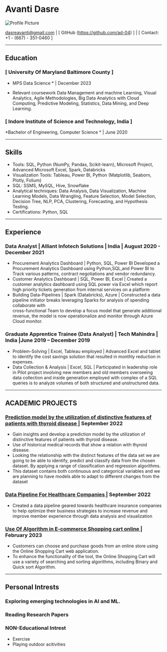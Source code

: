 
# Avanti Dasre
![ Profile Picture ]("C:\Users\Dell\Downloads\aviphoto.jpg")

[ dasreavanti@gmail.com](mailto:dasreavanti@gmail.com) | [ GitHub (https://github.com/ad-04) ] | [ Contact: +1 - (667) - 351-0460 ] 


---

## Education

### [ University Of Maryland Baltimore County ]
*  MPS Data Science * | December 2023
- Relevant coursework Data Management and machine Learning, Visual Analytics, Agile Methodologies, Big Data Analytics with  Cloud Computing, Predictive Modeling, Statistics, Data Mining, and Deep Learning.

### [ Indore Institute of Science and Technology, India ]
*Bachelor of Engineering, Computer Science * | June 2020


---
## Skills

- Tools: SQL, Python (NumPy, Pandas, Scikit-learn), Microsoft Project, 
  Advanced Microsoft Excel, Spark, Databricks
- Visualization Tools: Tableau, Power BI, Python (Matplotlib, Seaborn, 
  Plotly, Folium)
- SQL: SSMS, MySQL, Hive, Snowflake
- Analytical techniques: Data Analysis, Data Visualization, Machine  
  Learning Models, Data Wrangling, Feature Selection, Model Selection, Decision Tree, NLP, PCA, Clustering, Forecasting, and Hypothesis Testing.
- Certifications: Python, SQL


---

## Experience

### Data Analyst | Alliant Infotech Solutions | India | August 2020 - December 2021

- Procurement Analytics Dashboard | Python, SQL, Power BI  Developed a Procurement Analytics Dashboard using Python,SQL,and Power BI to Track various patterns,
  contract negotiations and vendor redundancy.
- Customer Analytics Dashboard | SQL, Power BI, Excel | Created a customer analytics dashboard using SQL power via Excel which report high priority tickets generation 
  from internal services on a platform
- Building Data-Pipelines | Spark (Databricks), Azure | Constructed a data pipeline initiator breaks leveraging Sparks for analysis of spending collaborate with    
  cross-functional Team to develop a focus model that generate additional revenue, 
  the model is now operationalize and monitor through Azure Cloud monitor.


### Graduate Apprentice Trainee (Data Analyst) | Tech Mahindra | India |June 2019 – December 2019

- Problem-Solving | Excel, Tableau employed |  Advanced Excel and tablet to identify the cost savings solution that resulted in monthly reduction in expenses.
- Data Collection & Analysis | Excel, SQL | Participated in leadership role in Pilot project involving new members and old members overseeing data collection and inside generation employed with complex of a SQL queries is to analyze volumes of both structured and unstructured data.


---

## ACADEMIC PROJECTS

### [ Prediction model by the utilization of distinctive features of patients with thyroid disease ](https://colab.research.google.com/drive/18c3GuAnHOZ8hvLC44iVnagVoUrU4P2WF?usp=sharing) | September 2022 
- Gain insights and develop a prediction model by the utilization of distinctive features of patients with thyroid disease.
- Use of historical medical records that show a relation with thyroid disease. 
- Looking the relationship with the distinct features of the data set we are going to be able to identify, predict and classify data from the chosen dataset. By 
  applying a range of classification and regression algorithms.
- This dataset contains both continuous and categorical variables and we are planning to have models able to adapt to different changes from the dataset

### [ Data Pipeline For Healthcare Companies ](https://drive.google.com/https://colab.research.google.com/drive/1XLLl8tslyhZW0YI8Ylz8c90kjn9HjoF_?usp=sharing) |  September 2022

- Created a data pipeline geared towards healthcare insurance companies to help optimize their business strategies to increase revenue and improve member experience through data analysis and visualization

### [ Use Of Algorithm in E-commerce Shopping cart online ](https://drive.google.com/file/d/1l4hksBwbWQfh98pNZozRu5MgiY0QBOcI/view?usp=sharing) | February 2023                                   
- Customers can choose and purchase goods from an online store using the Online Shopping Cart web application.
- To enhance the functionality of the tool, the Online Shopping Cart will use a variety of searching and sorting algorithms, including Binary and Quick sort Algorithm.


---

## Personal Intrests

### Exploring emerging technologies in AI and ML.
### Reading Research Papers
### NON-Educational Intrest 
- Exercise 
- Playing outdoor acitivities 